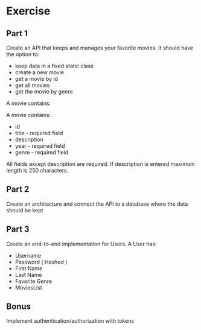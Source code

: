 # Exercise

## Part 1

Create an API that keeps and manages your favorite movies. It should have the option to:

* keep data in a fixed static class
* create a new movie
* get a movie by id
* get all movies
* get the movie by genre

A movie contains:

A movie contains:
* id
* title - required field
* description
* year - required field
* genre - required field

All fields except description are required. If description is entered maximum length is 250 characters.

## Part 2

Create an architecture and connect the API to a database where the data should be kept

## Part 3

Create an end-to-end implementation for Users. A User has:

* Username
* Password ( Hashed )
* First Name
* Last Name
* Favorite Genre
* MoviesList

## Bonus

Implement authentication/authorization with tokens
